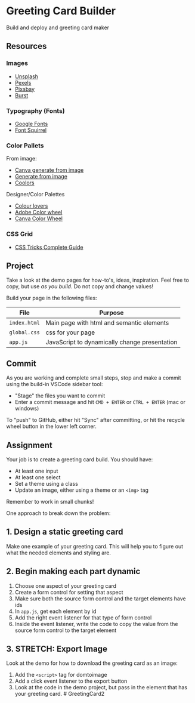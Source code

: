 Greeting Card Builder
===

Build and deploy and greeting card maker

## Resources



### Images

- [Unsplash](https://unsplash.com/)
- [Pexels](https://www.pexels.com/)
- [Pixabay](https://pixabay.com/)
- [Burst](https://burst.shopify.com/)

### Typography (Fonts)

- [Google Fonts](https://fonts.google.com/)
- [Font Squirrel](https://www.fontsquirrel.com/)

### Color Pallets

From image:
- [Canva generate from image](https://www.canva.com/colors/color-palette-generator/)
- [Generate from image](https://imagecolorpicker.com/)
- [Coolors](https://coolors.co/image-picker)

Designer/Color Palettes
- [Colour lovers](https://www.colourlovers.com/)
- [Adobe Color wheel](https://color.adobe.com/create/color-wheel)
- [Canva Color Wheel](https://www.canva.com/colors/color-wheel/)

### CSS Grid

- [CSS Tricks Complete Guide](https://css-tricks.com/snippets/css/complete-guide-grid/)

## Project

Take a look at the demo pages for how-to's, ideas, inspiration. Feel free to copy,
but use _as you build_. Do not copy and change values!

Build your page in the following files:

File | Purpose
---|---
`index.html` | Main page with html and semantic elements
`global.css` | css for your page
`app.js`     | JavaScript to dynamically change presentation

## Commit

As you are working and complete small steps, stop and make a commit using the 
build-in VSCode sidebar tool:

- "Stage" the files you want to commit
- Enter a commit message and hit `CMD + ENTER` or `CTRL + ENTER` (mac or windows)

To "push" to GitHub, either hit "Sync" after committing, or hit the recycle wheel button in the lower left corner.

## Assignment

Your job is to create a greeting card build. You should have:
- At least one input
- At least one select
- Set a theme using a class
- Update an image, either using a theme or an `<img>` tag

Remember to work in small chunks! 

One approach to break down the problem:

## 1. Design a static greeting card

Make one example of your greeting card. This will help you to figure out what the needed elements and styling are.

## 2. Begin making each part dynamic

1. Choose one aspect of your greeting card
1. Create a form control for setting that aspect
1. Make sure both the source form control and the target elements have ids
1. In `app.js`, get each element by id
1. Add the right event listener for that type of form control
1. Inside the event listener, write the code to copy the value from the source form control to the target element

## 3. STRETCH: Export Image

Look at the demo for how to download the greeting card as an image:
1. Add the `<script>` tag for domtoimage
1. Add a click event listener to the export button
1. Look at the code in the demo project, but pass in the element that has your greeting card.
#   G r e e t i n g C a r d 2  
 